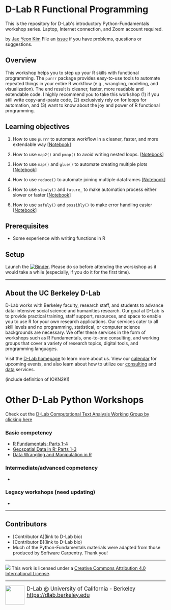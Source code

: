 # D-Lab R Functional Programming
This is the repository for D-Lab's introductory Python-Fundamentals workshop series. Laptop, Internet connection, and Zoom account required.

by [Jae Yeon Kim](https://jaeyk.github.io/)
File an [issue](https://github.com/dlab-berkeley/automating-workflows-in-R/issues) if you have problems, questions or suggestions.

## Overview

This workshop helps you to step up your R skills with functional programming. The `purrr` package provides easy-to-use tools to automate repeated things in your entire R workflow (e.g., wrangling, modeling, and visualization). The end result is cleaner, faster, more readable and extendable code. I highly recommend you to take this workshop (1) if you still write copy-and-paste code, (2) exclusively rely on for loops for automation, and (3) want to know about the joy and power of R functional programming.

## Learning objectives

1. How to use `purrr` to automate workflow in a cleaner, faster, and more extendable way [[Notebook](https://rawcdn.githack.com/dlab-berkeley/R-functional-programming/1650e53a815d7c6e5449e035fd61a21b646b43d7/lecture_notes/01_why_map.html)]

2. How to use `map2()` and `pmap()` to avoid writing nested loops. [[Notebook](https://rawcdn.githack.com/dlab-berkeley/R-functional-programming/1650e53a815d7c6e5449e035fd61a21b646b43d7/lecture_notes/02_more_inputs.html)]

3. How to use `map()` and `glue()` to automate creating multiple plots [[Notebook](https://rawcdn.githack.com/dlab-berkeley/R-functional-programming/1650e53a815d7c6e5449e035fd61a21b646b43d7/lecture_notes/03_map_glue.html)]

4. How to use `reduce()` to automate joining multiple dataframes [[Notebook](https://rawcdn.githack.com/dlab-berkeley/R-functional-programming/1650e53a815d7c6e5449e035fd61a21b646b43d7/lecture_notes/04_reduce_join.html)]

5. How to use `slowly()` and `future_` to make automation process either slower or faster [[Notebook](https://rawcdn.githack.com/dlab-berkeley/R-functional-programming/1650e53a815d7c6e5449e035fd61a21b646b43d7/lecture_notes/05_slower_faster.html)]

6. How to use `safely()` and `possibly()` to make error handling easier [[Notebook](https://rawcdn.githack.com/dlab-berkeley/R-functional-programming/1650e53a815d7c6e5449e035fd61a21b646b43d7/lecture_notes/06_make_error_handling_easier.html)]

## Prerequisites

- Some experience with writing functions in R

## Setup

Launch the [![Binder](https://mybinder.org/badge_logo.svg)](https://mybinder.org/v2/gh/dlab-berkeley/R-functional-programming/master?urlpath=rstudio). Please do so before attending the worskshop as it would take a while (especially, if you do it for the first time).

---
## About the UC Berkeley D-Lab

D-Lab works with Berkeley faculty, research staff, and students to advance data-intensive social science and humanities research. Our goal at D-Lab is to provide practical training, staff support, resources, and space to enable you to use R for your own research applications. Our services cater to all skill levels and no programming, statistical, or computer science backgrounds are necessary. We offer these services in the form of workshops such as R Fundamentals, one-to-one consulting, and working groups that cover a variety of research topics, digital tools, and programming languages.  

Visit the [D-Lab homepage](http://dlab.berkeley.edu/) to learn more about us. View our [calendar](http://dlab.berkeley.edu/calendar-node-field-date) for upcoming events, and also learn about how to utilize our [consulting](http://dlab.berkeley.edu/consulting) and [data](http://dlab.berkeley.edu/data-resources) services. 

(include definition of IOKN2K!)

# Other D-Lab Python Workshops

Check out the [D-Lab Computational Text Analysis Working Group by clicking here](http://dlabctawg.github.io/)

### Basic competency

* [R Fundamentals: Parts 1-4](https://github.com/dlab-berkeley/R-Fundamentals)
* [Geospatial Data in R: Parts 1-3](https://github.com/dlab-berkeley/Geospatial-Fundamentals-in-R-with-sf)
* [Data Wrangling and Manipulation in R](https://github.com/dlab-berkeley/R-wrang)

### Intermediate/advanced copmetency

* 

### Legacy workshops (need updating)
* 

---
## Contributors 

* [Contributor A](link to D-Lab bio)
* [Contributor B](link to D-Lab bio)
* Much of the Python-Fundamentals materials were adapted from those produced by Software Carpentry. Thank you!
----

![](https://i.creativecommons.org/l/by/4.0/88x31.png) This work is licensed under a [Creative Commons Attribution 4.0 International License](https://creativecommons.org/licenses/by/4.0/).

---
<div style="display:inline-block;vertical-align:middle;">
<a href="https://dlab.berkeley.edu/" target="_blank">
<img src ="https://dlab.berkeley.edu/sites/default/files/logo.png" width="60" align="left" border=0 style="border:0; text-decoration:none; outline:none">
</a>
</div>
<div style="display:inline-block;vertical-align:middle;align:left">
    <div style="font-size:larger">D-Lab @ University of California - Berkeley
    </br>
    <a href="https://dlab.berkeley.edu" target="_blank">https://dlab.berkeley.edu</a>
    </br>
    &nbsp;
    </div>
</div>
